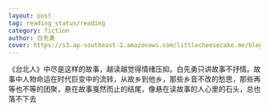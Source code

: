```yaml
---
layout: post
tag: reading_status/reading
category: fiction
author: 白先勇
cover: https://s3.ap-southeast-1.amazonaws.com/littlecheesecake.me/blog-post/books/台北人.jpg
---
```


《台北人》中尽是这样的故事，越读越觉得情绪压抑。白先勇只讲故事不抒情。故事中人物命运在时代巨变中的流转，从故乡到他乡，那些乡音不改的愁思，那些再等也不等的团聚，悬在故事戛然而止的结尾，像悬在读故事的人心里的石头，总也落不下去